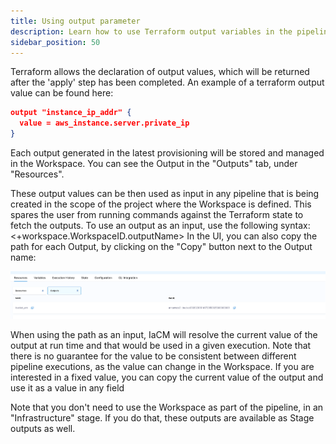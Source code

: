 ```yaml
---
title: Using output parameter
description: Learn how to use Terraform output variables in the pipeline
sidebar_position: 50
---
```



Terraform allows the declaration of output values, which will be returned after the 'apply' step has been completed. An example of a terraform output value can be found here:

```json
output "instance_ip_addr" {
  value = aws_instance.server.private_ip
}
```

Each output generated in the latest provisioning will be stored and managed in the Workspace. You can see the Output in the "Outputs" tab, under "Resources". 

These output values can be then used as input in any pipeline that is being created in the scope of the project where the Workspace is defined. This spares the user from running commands against the Terraform state to fetch the outputs.
To use an output as an input, use the following syntax: \<+workspace.WorkspaceID.outputName> 
In the UI, you can also copy the path for each Output, by clicking on the "Copy" button next to the Output name:

![Resources](./static/output.png)

When using the path as an input, IaCM will resolve the current value of the output at run time and that would be used in a given execution. 
Note that there is no guarantee for the value to be consistent between different pipeline executions, as the value can change in the Workspace. If you are interested in a fixed value, you can copy the current value of the output and use it as a value in any field

Note that you don't need to use the Workspace as part of the pipeline, in an "Infrastructure" stage. If you do that, these outputs are available as Stage outputs as well.
